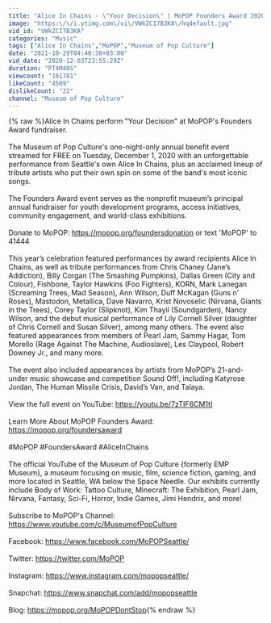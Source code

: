 ```yaml
---
title: "Alice In Chains - \"Your Decision\" | MoPOP Founders Award 2020"
image: "https:\/\/i.ytimg.com\/vi\/VWkZCI7B3KA\/hqdefault.jpg"
vid_id: "VWkZCI7B3KA"
categories: "Music"
tags: ["Alice In Chains","MoPOP","Museum of Pop Culture"]
date: "2021-10-29T04:40:38+03:00"
vid_date: "2020-12-03T23:55:29Z"
duration: "PT4M40S"
viewcount: "161781"
likeCount: "4509"
dislikeCount: "22"
channel: "Museum of Pop Culture"
---
```

{% raw %}Alice In Chains perform &quot;Your Decision&quot; at MoPOP's Founders Award fundraiser.<br /><br />The Museum of Pop Culture's one-night-only annual benefit event streamed for FREE on Tuesday, December 1, 2020 with an unforgettable performance from Seattle's own Alice In Chains, plus an acclaimed lineup of tribute artists who put their own spin on some of the band's most iconic songs.<br /><br />The Founders Award event serves as the nonprofit museum’s principal annual fundraiser for youth development programs, access initiatives, community engagement, and world-class exhibitions. <br /><br />Donate to MoPOP: <a rel="nofollow" target="blank" href="https://mopop.org/foundersdonation">https://mopop.org/foundersdonation</a> or text 'MoPOP' to 41444<br /><br />This year’s celebration featured performances by award recipients Alice In Chains, as well as tribute performances from Chris Chaney (Jane’s Addiction), Billy Corgan (The Smashing Pumpkins), Dallas Green (City and Colour), Fishbone, Taylor Hawkins (Foo Fighters), KORN, Mark Lanegan (Screaming Trees, Mad Season), Ann Wilson, Duff McKagan (Guns n’ Roses), Mastodon, Metallica, Dave Navarro, Krist Novoselic (Nirvana, Giants in the Trees), Corey Taylor (Slipknot), Kim Thayil (Soundgarden), Nancy Wilson, and the debut musical performance of Lily Cornell Silver (daughter of Chris Cornell and Susan Silver), among many others. The event also featured appearances from members of Pearl Jam, Sammy Hagar, Tom Morello (Rage Against The Machine, Audioslave), Les Claypool, Robert Downey Jr., and many more.<br /><br />The event also included appearances by artists from MoPOP’s 21-and-under music showcase and competition Sound Off!, including Katyrose Jordan, The Human Missile Crisis, David’s Van, and Talaya.<br /><br />View the full event on YouTube: <a rel="nofollow" target="blank" href="https://youtu.be/7zTIF6CM1tI">https://youtu.be/7zTIF6CM1tI</a><br /><br />Learn More About MoPOP Founders Award: <a rel="nofollow" target="blank" href="https://mopop.org/foundersaward">https://mopop.org/foundersaward</a><br /><br />#MoPOP #FoundersAward #AliceInChains<br /><br />The official YouTube of the Museum of Pop Culture {formerly EMP Museum}, a museum focusing on music, film, science fiction, gaming, and more located in Seattle, WA below the Space Needle. Our exhibits currently include Body of Work: Tattoo Culture, Minecraft: The Exhibition, Pearl Jam, Nirvana, Fantasy, Sci-Fi, Horror, Indie Games, Jimi Hendrix, and more!<br /><br />Subscribe to MoPOP's Channel: <a rel="nofollow" target="blank" href="https://www.youtube.com/c/MuseumofPopCulture">https://www.youtube.com/c/MuseumofPopCulture</a><br /><br />Facebook: <a rel="nofollow" target="blank" href="https://www.facebook.com/MoPOPSeattle/">https://www.facebook.com/MoPOPSeattle/</a><br /><br />Twitter: <a rel="nofollow" target="blank" href="https://twitter.com/MoPOP">https://twitter.com/MoPOP</a><br /><br />Instagram: <a rel="nofollow" target="blank" href="https://www.instagram.com/mopopseattle/">https://www.instagram.com/mopopseattle/</a><br /><br />Snapchat: <a rel="nofollow" target="blank" href="https://www.snapchat.com/add/mopopseattle">https://www.snapchat.com/add/mopopseattle</a><br /><br />Blog: <a rel="nofollow" target="blank" href="https://mopop.org/MoPOPDontStop">https://mopop.org/MoPOPDontStop</a>{% endraw %}
